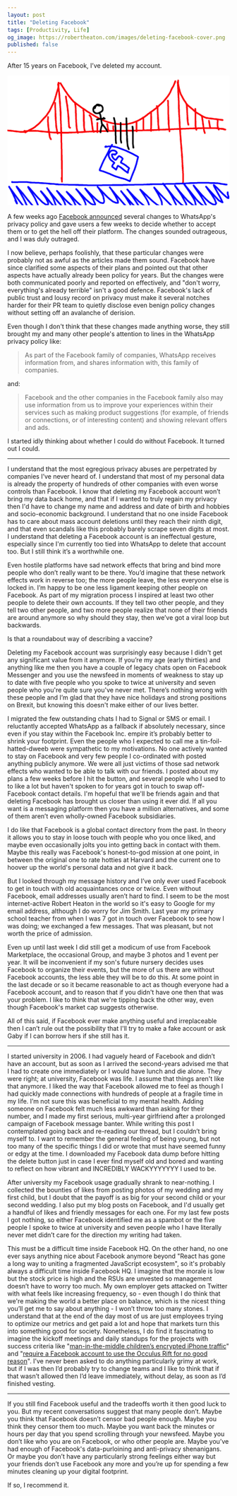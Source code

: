 ```yaml
---
layout: post
title: "Deleting Facebook"
tags: [Productivity, Life]
og_image: https://robertheaton.com/images/deleting-facebook-cover.png
published: false
---
```

After 15 years on Facebook, I’ve deleted my account. 

<img src="/images/deleting-facebook-cover.png" />

A few weeks ago [Facebook announced](https://arstechnica.com/tech-policy/2021/01/whatsapp-users-must-share-their-data-with-facebook-or-stop-using-the-app/) several changes to WhatsApp's privacy policy and gave users a few weeks to decide whether to accept them or to get the hell off their platform. The changes sounded outrageous, and I was duly outraged.

I now believe, perhaps foolishly, that these particular changes were probably not as awful as the articles made them sound. Facebook have since clarified some aspects of their plans and pointed out that other aspects have actually already been policy for years. But the changes were both communicated poorly and reported on effectively, and "don't worry, everything's already terrible" isn't a good defence. Facebook's lack of public trust and lousy record on privacy must make it several notches harder for their PR team to quietly disclose even benign policy changes without setting off an avalanche of derision.

Even though I don't think that these changes made anything worse, they still brought my and many other people's attention to lines in the WhatsApp privacy policy like:

> As part of the Facebook family of companies, WhatsApp receives information from, and shares information with, this family of companies.

and:

> Facebook and the other companies in the Facebook family also may use information from us to improve your experiences within their services such as making product suggestions (for example, of friends or connections, or of interesting content) and showing relevant offers and ads.

I started idly thinking about whether I could do without Facebook. It turned out I could.

----

I understand that the most egregious privacy abuses are perpetrated by companies I’ve never heard of. I understand that most of my personal data is already the property of hundreds of other companies with even worse controls than Facebook. I know that deleting my Facebook account won’t bring my data back home, and that if I wanted to truly regain my privacy then I'd have to change my name and address and date of birth and hobbies and socio-economic background. I understand that no one inside Facebook has to care about mass account deletions until they reach their ninth digit, and that even scandals like this probably barely scrape seven digits at most. I understand that deleting a Facebook account is an ineffectual gesture, especially since I'm currently too tied into WhatsApp to delete that account too. But I still think it’s a worthwhile one.

Even hostile platforms have sad network effects that bring and bind more people who don’t really want to be there. You’d imagine that these network effects work in reverse too; the more people leave, the less everyone else is locked in. I’m happy to be one less ligament keeping other people on Facebook. As part of my migration process I inspired at least two other people to delete their own accounts. If they tell two other people, and they tell two other people, and two more people realize that none of their friends are around anymore so why should they stay, then we’ve got a viral loop but backwards.

Is that a roundabout way of describing a vaccine?

Deleting my Facebook account was surprisingly easy because I didn't get any significant value from it anymore. If you’re my age (early thirties) and anything like me then you have a couple of legacy chats open on Facebook Messenger and you use the newsfeed in moments of weakness to stay up to date with five people who you spoke to twice at university and seven people who you're quite sure you've never met. There’s nothing wrong with these people and I’m glad that they have nice holidays and strong positions on Brexit, but knowing this doesn't make either of our lives better.

I migrated the few outstanding chats I had to Signal or SMS or email. I reluctantly accepted WhatsApp as a fallback if absolutely necessary, since even if you stay within the Facebook Inc. empire it’s probably better to shrink your footprint. Even the people who I expected to call me a tin-foil-hatted-dweeb were sympathetic to my motivations. No one actively wanted to stay on Facebook and very few people I co-ordinated with posted anything publicly anymore. We were all just victims of those sad network effects who wanted to be able to talk with our friends. I posted about my plans a few weeks before I hit the button, and several people who I used to to like a lot but haven't spoken to for years got in touch to swap off-Facebook contact details. I'm hopeful that we'll be friends again and that deleting Facebook has brought us closer than using it ever did. If all you want is a messaging platform then you have a million alternatives, and some of them aren’t even wholly-owned Facebook subsidiaries. 

I do like that Facebook is a global contact directory from the past. In theory it allows you to stay in loose touch with people who you once liked, and maybe even occasionally jolts you into getting back in contact with them. Maybe this really was Facebook's honest-to-god mission at one point, in between the original one to rate hotties at Harvard and the current one to hoover up the world's personal data and not give it back.

But I looked through my message history and I’ve only ever used Facebook to get in touch with old acquaintances once or twice. Even without Facebook, email addresses usually aren’t hard to find. I seem to be the most internet-active Robert Heaton in the world so it's easy to Google for my email address, although I do worry for Jim Smith. Last year my primary school teacher from when I was 7 got in touch over Facebook to see how I was doing; we exchanged a few messages. That was pleasant, but not worth the price of admission.

Even up until last week I did still get a modicum of use from Facebook Marketplace, the occasional Group, and maybe 3 photos and 1 event per year. It will be inconvenient if my son's future nursery decides uses Facebook to organize their events, but the more of us there are without Facebook accounts, the less able they will be to do this. At some point in the last decade or so it became reasonable to act as though everyone had a Facebook account, and to reason that if you didn't have one then that was your problem. I like to think that we're tipping back the other way, even though Facebook's market cap suggests otherwise.

All of this said, if Facebook ever make anything useful and irreplaceable then I can’t rule out the possibility that I'll try to make a fake account or ask Gaby if I can borrow hers if she still has it.

----

I started university in 2006. I had vaguely heard of Facebook and didn’t have an account, but as soon as I arrived the second-years advised me that I had to create one immediately or I would have lunch and die alone. They were right; at university, Facebook was life. I assume that things aren't like that anymore. I liked the way that Facebook allowed me to feel as though I had quickly made connections with hundreds of people at a fragile time in my life. I’m not sure this was beneficial to my mental health. Adding someone on Facebook felt much less awkward than asking for their number, and I made my first serious, multi-year girlfriend after a prolonged campaign of Facebook message banter. While writing this post I contemplated going back and re-reading our thread, but I couldn’t bring myself to. I want to remember the general feeling of being young, but not too many of the specific things I did or wrote that must have seemed funny or edgy at the time. I downloaded my Facebook data dump before hitting the delete button just in case I ever find myself old and bored and wanting to reflect on how vibrant and INCREDIBLY WACKYYYYYYY I used to be.

After university my Facebook usage gradually shrank to near-nothing. I collected the bounties of likes from posting photos of my wedding and my first child, but I doubt that the payoff is as big for your second child or your second wedding. I also put my blog posts on Facebook, and I'd usually get a handful of likes and friendly messages for each one. For my last few posts I got nothing, so either Facebook identified me as a spambot or the five people I spoke to twice at university and seven people who I have literally never met didn’t care for the direction my writing had taken.

This must be a difficult time inside Facebook HQ. On the other hand, no one ever says anything nice about Facebook anymore beyond "React has gone a long way to uniting a fragmented JavaScript ecosystem", so it's probably always a difficult time inside Facebook HQ. I imagine that the morale is low but the stock price is high and the RSUs are unvested so management doesn’t have to worry too much. My own employer gets attacked on Twitter with what feels like increasing frequency, so - even though I do think that we're making the world a better place on balance, which is the nicest thing you’ll get me to say about anything - I won’t throw too many stones. I understand that at the end of the day most of us are just employees trying to optimize our metrics and get paid a lot and hope that markets turn this into something good for society. Nonetheless, I do find it fascinating to imagine the kickoff meetings and daily standups for the projects with success criteria like "[man-in-the-middle children’s encrypted iPhone traffic](https://techcrunch.com/2019/02/21/facebook-removes-onavo/)" and "[require a Facebook account to use the Occulus Rift for no good reason](https://www.theverge.com/2020/8/19/21375118/oculus-facebook-account-login-data-privacy-controversy-developers-competition)". I’ve never been asked to do anything particularly grimy at work, but if I was then I’d probably try to change teams and I like to think that if that wasn’t allowed then I’d leave immediately, without delay, as soon as I’d finished vesting.

----

If you still find Facebook useful and the tradeoffs worth it then good luck to you. But my recent conversations suggest that many people don’t. Maybe you think that Facebook doesn’t censor bad people enough. Maybe you think they censor them too much. Maybe you want back the minutes or hours per day that you spend scrolling through your newsfeed. Maybe you don’t like who you are on Facebook, or who other people are. Maybe you’ve had enough of Facebook's data-purloining and anti-privacy shenanigans. Or maybe you don’t have any particularly strong feelings either way but your friends don’t use Facebook any more and you’re up for spending a few minutes cleaning up your digital footprint.

If so, I recommend it.
